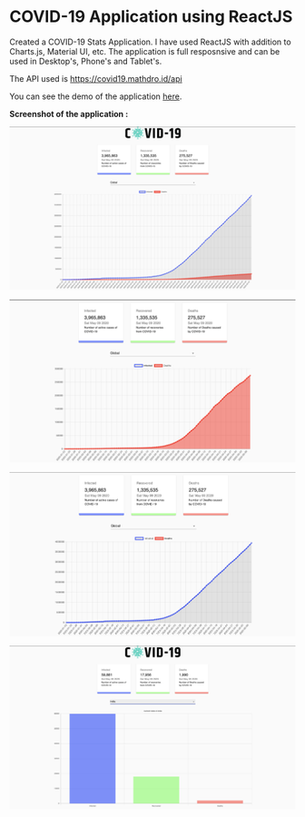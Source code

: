 # COVID-19 Application using ReactJS

Created a COVID-19 Stats Application. I have used ReactJS with addition to Charts.js, Material UI, etc. The application is full resposnsive and can be used in Desktop's, Phone's and Tablet's.

The API used is https://covid19.mathdro.id/api

You can see the demo of the application [here](https://harsh3105.github.io/react-covid19-application/).

**Screenshot of the application :**

![image 2](https://github.com/harsh3105/react-covid19-application/blob/master/Screenshots/img%202.png)

![image 3](https://github.com/harsh3105/react-covid19-application/blob/master/Screenshots/img%203.png)

![image 4](https://github.com/harsh3105/react-covid19-application/blob/master/Screenshots/img%204.png)

![image 5](https://github.com/harsh3105/react-covid19-application/blob/master/Screenshots/img%205.png)
